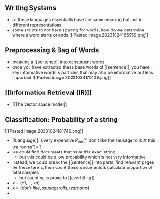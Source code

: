 ## Writing Systems
- all these languages essentially have the same meaning but just in different representations
- some scripts to not have spacing for words, how do we determine where a word starts or ends
![[Pasted image 20231024165959.png]]

## Preprocessing & Bag of Words
- breaking a [[sentence]] into constituent words
- once you have extracted these base words of [[sentence]], you have key informative words & particles that may also be informative but less important
![[Pasted image 20231024170109.png]]

## [[Information Retrieval (IR)]]
- [[The vector space model]]

## Classification: Probability of a string
![[Pasted image 20231024181746.png]]
- [[Language]] is very expensive
$P_{em}(\text{``I don't like the sausage rolls at this tea rooms"})=\,?​$
- we could find documents that have this exact string
	- but this could be a low probability which is not very informative
- Instead, we could break the [[sentence]] into parts, find relevant pages for these terms, then count these documents & calculate proportion of total samples
	- but counting is prone to [[overfitting]]
- $x = (x1,...,xn)$
- $x=(don't\ like,sausage rolls,tea rooms)$
- 